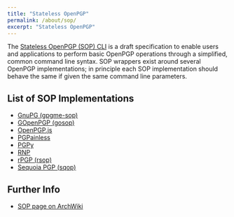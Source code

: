 ```yaml
---
title: "Stateless OpenPGP"
permalink: /about/sop/
excerpt: "Stateless OpenPGP"
---
```


The [Stateless OpenPGP (SOP) CLI](https://datatracker.ietf.org/doc/html/draft-dkg-openpgp-stateless-cli) is a draft specification to enable users and applications to perform basic OpenPGP operations through a simplified, common command line syntax.
SOP wrappers exist around several OpenPGP implementations; in principle each SOP implementation should behave the same if given the same command line parameters.

## List of SOP Implementations

* [GnuPG (gpgme-sop)](https://gitlab.com/sequoia-pgp/gpgme-sop)
* [GOpenPGP (gosop)](https://github.com/ProtonMail/gosop)
* [OpenPGP.js](https://github.com/openpgpjs/sop-openpgpjs)
* [PGPainless](https://github.com/pgpainless/pgpainless/blob/main/docs/source/pgpainless-cli/usage.md)
* [PGPy](https://github.com/dkg/PGPy/blob/dkg/crypto-refresh/pgpy/sopgpy.py)
* [RNP](https://gitlab.com/sequoia-pgp/rnp-sop)
* [rPGP (rsop)](https://lib.rs/crates/rsop)
* [Sequoia PGP (sqop)](https://gitlab.com/sequoia-pgp/sequoia-sop)

## Further Info

* [SOP page on ArchWiki](https://wiki.archlinux.org/title/Stateless_OpenPGP)
